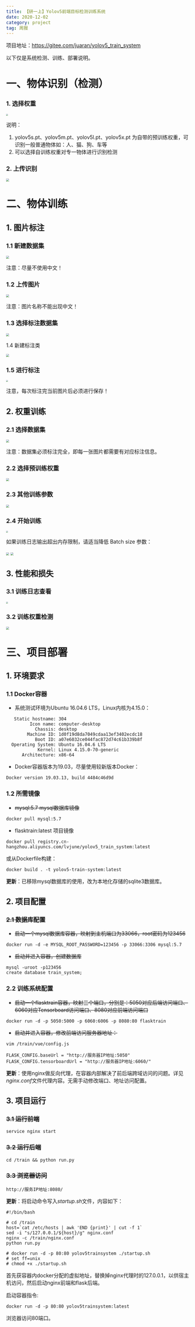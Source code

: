 ```yaml
---
title: 【研一上】Yolov5前端目标检测训练系统
date: 2020-12-02
category: project
tag: 周报
---
```




项目地址：https://gitee.com/juaran/yolov5_train_system

以下仅是系统检测、训练、部署说明。

# 一、物体识别（检测）

### 1. 选择权重

<img src='https://cdn.jsdelivr.net/gh/juaran/juaran.github.io@image/typora/0ffbddc1-1743-42db-9c28-056d99ef3778.png' style="zoom: 33%;" />

说明：

1. yolov5s.pt、yolov5m.pt、yolov5l.pt、yolov5x.pt 为自带的预训练权重，可识别一般普通物体如：人、猫、狗、车等
2. 可以选择自训练权重对专一物体进行识别检测

### 2. 上传识别

<img src='https://cdn.jsdelivr.net/gh/juaran/juaran.github.io@image/typora/8f0620aa-0ba7-42a9-b899-26e6a11102f4.jpg' style="zoom: 50%;" />

# 二、物体训练

## 1. 图片标注

### 1.1 新建数据集

<img src='https://cdn.jsdelivr.net/gh/juaran/juaran.github.io@image/typora/cc8f0e2d-f745-44ee-88dc-5f6918781ea9.png' style="zoom: 50%;" >

注意：尽量不使用中文！

### 1.2 上传图片

<img src='https://cdn.jsdelivr.net/gh/juaran/juaran.github.io@image/typora/c069c6ce-424b-45fb-9fc5-bd619c05a15f.jpg' style="zoom: 50%;"  >

注意：图片名称不能出现中文！

### 1.3 选择标注数据集

<img src='https://cdn.jsdelivr.net/gh/juaran/juaran.github.io@image/typora/250c4dbe-bf13-41ab-9f58-3751e0e69f5b.jpg' style="zoom: 50%;"  >

1.4 新建标注类

<img src='https://cdn.jsdelivr.net/gh/juaran/juaran.github.io@image/typora/95939f32-ca6e-4150-924c-a9855a417f00.jpg' style="zoom: 50%;"  >

### 1.5 进行标注

<img src='https://cdn.jsdelivr.net/gh/juaran/juaran.github.io@image/typora/49ff9b9d-0e7b-40da-9fb7-1261c4a743ef.jpg' style="zoom: 33%;" >

注意，每次标注完当前图片后必须进行保存！

## 2. 权重训练

### 2.1 选择数据集

<img src='https://cdn.jsdelivr.net/gh/juaran/juaran.github.io@image/typora/a31f0b33-a2c8-4482-a8a8-3830468519a7.png' style="zoom: 50%;" >

注意：数据集必须标注完全，即每一张图片都需要有对应标注信息。

### 2.2 选择预训练权重

<img src='https://cdn.jsdelivr.net/gh/juaran/juaran.github.io@image/typora/e878e512-f46b-4721-b53d-34347e1210f1.png' style="zoom: 50%;" >

### 2.3 其他训练参数

<img src='https://cdn.jsdelivr.net/gh/juaran/juaran.github.io@image/typora/d5bddf82-f0e1-4a76-9ad0-bd3f09f5a135.png' style="zoom: 50%;"  >

### 2.4 开始训练

<img src='https://cdn.jsdelivr.net/gh/juaran/juaran.github.io@image/typora/2a27ca61-a4c1-454f-b0ac-281ad48964ce.png' style="zoom: 33%;" >

如果训练日志输出超出内存限制，请适当降低 Batch size 参数：

<img src='https://cdn.jsdelivr.net/gh/juaran/juaran.github.io@image/typora/6b3aafec-bd3d-4a13-ae5b-9f6fa6fc518b.png' style="zoom: 50%;"  >

<img src='https://cdn.jsdelivr.net/gh/juaran/juaran.github.io@image/typora/85bb76a0-ef44-45e9-9aac-db67aaa5d58b.png' style="zoom: 50%;"  >

## 3. 性能和损失

### 3.1 训练日志查看

<img src='https://cdn.jsdelivr.net/gh/juaran/juaran.github.io@image/typora/34dc1892-8798-435e-ae53-d0f0b8cbe083.png' style="zoom: 33%;"  >

### 3.2 训练权重检测

<img src='https://cdn.jsdelivr.net/gh/juaran/juaran.github.io@image/typora/fd68201c-7bb7-4305-b9c1-8bd86cd5b441.jpg' style="zoom: 50%;"  >

# 三、项目部署

## 1. 环境要求

### 1.1 Docker容器

- 系统测试环境为Ubuntu 16.04.6 LTS，Linux内核为4.15.0：

```
   Static hostname: 304
         Icon name: computer-desktop
           Chassis: desktop
        Machine ID: 1d0f19d8da7049cdaa13ef3402ecdc18
           Boot ID: a07e6032ce044fac872d74c61b339b8f
  Operating System: Ubuntu 16.04.6 LTS
            Kernel: Linux 4.15.0-70-generic
      Architecture: x86-64
```

- Docker容器版本为19.03，尽量使用较新版本Docker：

```
Docker version 19.03.13, build 4484c46d9d
```

### 1.2 所需镜像

- ~~mysql:5.7  mysql数据库镜像~~

```
docker pull mysql:5.7
```

- flasktrain:latest    项目镜像

```
docker pull registry.cn-hangzhou.aliyuncs.com/lvjune/yolov5_train_system:latest
```

或从Dockerfile构建：

``` shell
docker build . -t yolov5-train-system:latest
```

**更新**：已移除mysql数据库的使用，改为本地化存储的sqlite3数据库。

## **2. 项目配置**

### ~~2.1 数据库配置~~

- ~~启动一个mysql数据库容器，映射到主机端口为33066，root密码为123456~~

```
docker run -d -e MYSQL_ROOT_PASSWORD=123456 -p 33066:3306 mysql:5.7
```

- ~~启动并进入容器，创建数据库~~

```
mysql -uroot -p123456
create database train_system;
```

### 2.2 训练系统配置

- ~~启动一个flasktrain容器，映射三个端口，分别是：5050对应后端访问端口、6060对应Tensorboard访问端口、8080对应前端访问端口~~

```
docker run -d -p 5050:5000 -p 6060:6006 -p 8080:80 flasktrain
```

- ~~启动并进入容器，修改前端访问服务器地址：~~

```
vim /train/vue/config.js
```

```
FLASK_CONFIG.baseUrl = "http://服务器IP地址:5050"
FLASK_CONFIG.tensorboardUrl = "http://服务器IP地址:6060/"
```

**更新**：使用nginx做反向代理，在容器内部解决了前后端跨域访问的问题。详见*nginx.conf*文件代理内容。无需手动修改端口、地址访问配置。

## 3. 项目运行 

### ~~3.1 运行前端~~

```
service nginx start
```

### ~~3.2 运行后端~~

```
cd /train && python run.py
```

### ~~3.3 浏览器访问~~

```
http://服务IP地址:8080/
```

**更新**：将启动命令写入*startup.sh*文件，内容如下：

```shell
#!/bin/bash

# cd /train
host=`cat /etc/hosts | awk 'END {print}' | cut -f 1`
sed -i "s/127.0.0.1/${host}/g" nginx.conf
nginx -c /train/nginx.conf
python run.py

# docker run -d -p 80:80 yolov5trainsystem ./startup.sh
# set ff=unix
# chmod +x ./startup.sh
```

首先获容器内docker分配的虚拟地址，替换掉nginx代理时的127.0.0.1，以供宿主机访问，然后启动nginx前端和flask后端。

启动容器指令:

``` shell
docker run -d -p 80:80 yolov5trainsystem:latest
```

浏览器访问80端口。